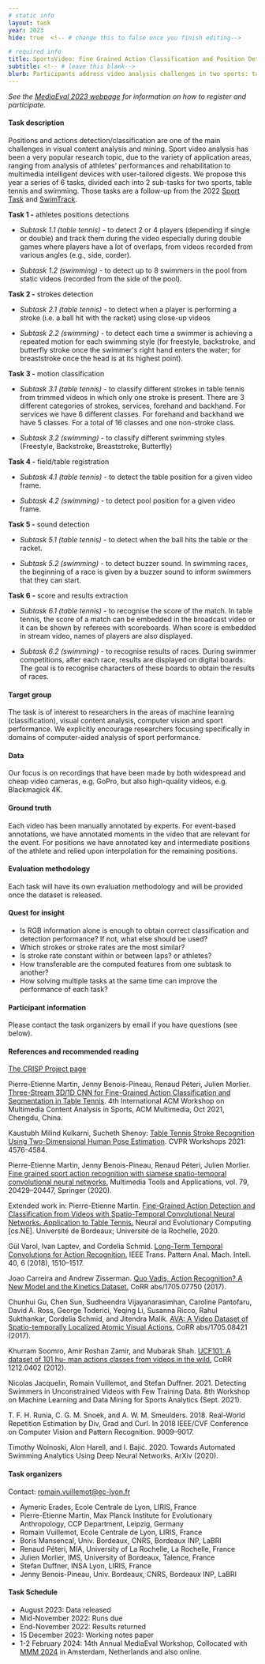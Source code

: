 ```yaml
---
# static info
layout: task
year: 2023
hide: true  <!-- # change this to false once you finish editing-->

# required info
title: SportsVideo: Fine Grained Action Classification and Position Detection in Table Tennis and Swimming Videos
subtitle: <!-- # leave this blank-->
blurb: Participants address video analysis challenges in two sports: table tennis and swimming videos. Subtasks include position detection and action classification and involve leveraging different modalities in the video data: visual, sound, and text.
---
```


<!-- # please respect the structure below-->
*See the [MediaEval 2023 webpage](https://multimediaeval.github.io/editions/2023/) for information on how to register and participate.*

#### Task description

Positions and actions detection/classification are one of the main challenges in visual content analysis and mining.  Sport video analysis has been a very popular research topic, due to the variety of application areas, ranging from analysis of athletes’ performances and rehabilitation to multimedia intelligent devices with user-tailored digests. We propose this year a series of 6 tasks, divided each into 2 sub-tasks for two sports, table tennis and swimming. Those tasks are a follow-up from the 2022 [Sport Task](https://multimediaeval.github.io/editions/2022/tasks/sportsvideo/) and [SwimTrack](https://multimediaeval.github.io/editions/2022/tasks/swimtrack/).


**Task 1 -** athletes positions detections

- _Subtask 1.1 (table tennis)_ - to detect 2 or 4 players (depending if single or double) and track them during the video especially during double games where players have a lot of overlaps, from videos recorded from various angles (e.g., side, corder).

- _Subtask 1.2 (swimming)_ -  to detect up to 8 swimmers in the pool from static videos (recorded from the side of the pool).


**Task 2 -** strokes detection

- _Subtask 2.1 (table tennis)_ - to detect when a player is performing a stroke (i.e. a ball hit with the racket) using close-up videos
  
- _Subtask 2.2 (swimming)_ - to detect each time a swimmer is achieving a repeated motion for each swimming style (for freestyle, backstroke, and butterfly stroke once the swimmer's right hand enters the water; for breaststroke once the head is at its highest point).

**Task 3 -**  motion classification

- _Subtask 3.1 (table tennis)_ - to classify different strokes in table tennis from trimmed videos in which only one stroke is present. There are 3 different categories of strokes, services, forehand and backhand. For services we have 6 different classes. For forehand and backhand we have 5 classes. For a total of 16 classes and one non-stroke class.

- _Subtask 3.2 (swimming)_ - to classify different swimming styles (Freestyle,  Backstroke, Breaststroke, Butterfly)


**Task 4 -** field/table registration

- _Subtask 4.1 (table tennis)_ - to detect the table position for a given video frame.

- _Subtask 4.2 (swimming)_ - to detect pool position for a given video frame.

**Task 5 -** sound detection

- _Subtask 5.1 (table tennis)_ - to detect when the ball hits the table or the racket.

- _Subtask 5.2 (swimming)_ - to detect buzzer sound. In swimming races, the beginning of a race is given by a buzzer sound to inform swimmers that they can start.

**Task 6 -** score and results extraction

- _Subtask 6.1 (table tennis)_ - to recognise the score of the match. In table tennis, the score of a match can be embedded in the broadcast video or it can be shown by referees with scoreboards. When score is embedded in stream video, names of players are also displayed.

- _Subtask 6.2 (swimming)_ - to recognise results of races. During swimmer competitions, after each race, results are displayed on digital boards. The goal is to recognise characters of these boards to obtain the results of races.

<!-- #### Motivation and background -->

#### Target group

The task is of interest to researchers in the areas of machine learning (classification), visual content analysis, computer vision and sport performance. We explicitly encourage researchers focusing specifically in domains of computer-aided analysis of sport performance.

#### Data

Our focus is on recordings that have been made by both widespread and cheap video cameras, e.g. GoPro, but also high-quality videos, e.g. Blackmagick 4K.

#### Ground truth

Each video has been manually annotated by experts. For event-based annotations, we have annotated moments in the video that are relevant for the event. For positions we have annotated key and intermediate positions of the athlete and relied upon interpolation for the remaining positions.

#### Evaluation methodology

Each task will have its own evaluation methodology and will be provided once the dataset is released.

#### Quest for insight

* Is RGB information alone is enough to obtain correct classification and detection performance? If not, what else should be used?
* Which strokes or stroke rates are the most similar?
* Is stroke rate constant within or between laps? or athletes?
* How transferable are the computed features from one subtask to another?
* How solving multiple tasks at the same time can improve the performance of each task?

#### Participant information

Please contact the task organizers by email if you have questions (see below). 

<!-- Please contact your task organizers with any questions on these points. -->
<!-- # * Signing up: Fill in the [registration form]() and fill out and return the [usage agreement](). -->
<!-- # * Making your submission: To be announced (check the task read me) <!-- Please add instructions on how to create and submit runs to your task replacing "To be announced." -->
<!-- # * Preparing your working notes paper: Instructions on preparing you working notes paper can be found in [MediaEval 2023 Working Notes Paper Instructions]().-->


#### References and recommended reading
[The CRISP Project page](https://github.com/P-eMartin/crisp)

Pierre-Etienne Martin, Jenny Benois-Pineau, Renaud Péteri, Julien Morlier. [Three-Stream 3D/1D CNN for Fine-Grained Action Classification and Segmentation in Table Tennis](https://arxiv.org/abs/2109.14306).
4th International ACM Workshop on Multimedia Content Analysis in Sports, ACM Multimedia, Oct 2021, Chengdu, China.

Kaustubh Milind Kulkarni, Sucheth Shenoy: [Table Tennis Stroke Recognition Using Two-Dimensional Human Pose Estimation](https://openaccess.thecvf.com/content/CVPR2021W/CVSports/papers/Kulkarni_Table_Tennis_Stroke_Recognition_Using_Two-Dimensional_Human_Pose_Estimation_CVPRW_2021_paper.pdf). CVPR Workshops 2021: 4576-4584.  

Pierre-Etienne Martin, Jenny Benois-Pineau, Renaud Péteri, Julien Morlier. [Fine grained sport action recognition with siamese spatio-temporal convolutional neural networks.](https://link.springer.com/epdf/10.1007/s11042-020-08917-3) Multimedia Tools and Applications, vol. 79, 20429–20447, Springer (2020).  

Extended work in: Pierre-Etienne Martin. [Fine-Grained Action Detection and Classification from Videos with Spatio-Temporal Convolutional Neural Networks. Application to Table Tennis.](https://hal.archives-ouvertes.fr/tel-03099907) Neural and Evolutionary Computing \[cs.NE\]. Université de Bordeaux; Université de la Rochelle, 2020.  

Gül Varol, Ivan Laptev, and Cordelia Schmid. [Long-Term Temporal Convolutions for Action Recognition.](https://arxiv.org/pdf/1604.04494.pdf) IEEE Trans. Pattern Anal. Mach. Intell. 40, 6 (2018), 1510–1517.  

Joao Carreira and Andrew Zisserman. [Quo Vadis, Action Recognition? A New Model and the Kinetics Dataset.](https://arxiv.org/pdf/1705.07750.pdf) CoRR abs/1705.07750 (2017).

Chunhui Gu, Chen Sun, Sudheendra Vijayanarasimhan, Caroline Pantofaru, David A. Ross, George Toderici, Yeqing Li, Susanna Ricco, Rahul Sukthankar, Cordelia Schmid, and Jitendra Malik. [AVA: A Video Dataset of Spatio-temporally Localized Atomic Visual Actions.](http://openaccess.thecvf.com/content_cvpr_2018/papers/Gu_AVA_A_Video_CVPR_2018_paper.pdf) CoRR abs/1705.08421 (2017).  

Khurram Soomro, Amir Roshan Zamir, and Mubarak Shah. [UCF101: A dataset of 101 hu- man actions classes from videos in the wild.](https://arxiv.org/pdf/1212.0402.pdf) CoRR 1212.0402 (2012).

Nicolas Jacquelin, Romain Vuillemot, and Stefan Duffner. 2021. Detecting Swimmers in Unconstrained Videos with Few Training Data. 8th Workshop on Machine Learning and Data Mining for Sports Analytics (Sept. 2021).

T. F. H. Runia, C. G. M. Snoek, and A. W. M. Smeulders. 2018. Real-World Repetition Estimation by Div, Grad and Curl. In 2018 IEEE/CVF Conference on Computer Vision and Pattern Recognition. 9009–9017.

Timothy Woinoski, Alon Harell, and I. Bajić. 2020. Towards Automated Swimming Analytics Using Deep Neural Networks. ArXiv (2020).

#### Task organizers

Contact: [romain.vuillemot@ec-lyon.fr](mailto:romain.vuillemot@ec-lyon.fr)

* Aymeric Erades, Ecole Centrale de Lyon, LIRIS, France
* Pierre-Etienne Martin, Max Planck Institute for Evolutionary Anthropology, CCP Department, Leipzig, Germany
* Romain Vuillemot, Ecole Centrale de Lyon, LIRIS, France
* Boris Mansencal, Univ. Bordeaux, CNRS, Bordeaux INP, LaBRI
* Renaud Péteri, MIA, University of La Rochelle, La Rochelle, France
* Julien Morlier, IMS, University of Bordeaux, Talence, France
* Stefan Duffner, INSA Lyon, LIRIS, France
* Jenny Benois-Pineau, Univ. Bordeaux, CNRS, Bordeaux INP, LaBRI


#### Task Schedule
* August 2023: Data released
* Mid-November 2022: Runs due <!-- # Replace XX with your date. We suggest setting enough time in order to have enough time to assess and return the results by the Results returned.-->
* End-November 2022: Results returned  <!-- Replace XX with your date. Latest possible should be 23 November-->
* 15 December 2023: Working notes paper  <!-- Fixed. Please do not change.-->
* 1-2 February 2024: 14th Annual MediaEval Workshop, Collocated with [MMM 2024](https://mmm2024.org/) in Amsterdam, Netherlands and also online. <!-- Fixed. Please do not change.-->
